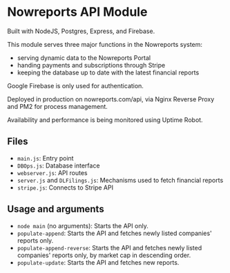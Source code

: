 # Nowreports API Module

Built with NodeJS, Postgres, Express, and Firebase.

This module serves three major functions in the Nowreports system:
- serving dynamic data to the Nowreports Portal
- handing payments and subscriptions through Stripe
- keeping the database up to date with the latest financial reports

Google Firebase is only used for authentication.

Deployed in production on nowreports.com/api, via Nginx Reverse Proxy and PM2 for process management.

Availability and performance is being monitored using Uptime Robot.

## Files

- `main.js`: Entry point
- `DBOps.js`: Database interface
- `webserver.js`: API routes
- `server.js` and `DLFilings.js`: Mechanisms used to fetch financial reports
- `stripe.js`: Connects to Stripe API  

## Usage and arguments

- `node main` (no arguments): Starts the API only.
- `populate-append`: Starts the API and fetches newly listed companies' reports only.
- `populate-append-reverse`: Starts the API and fetches newly listed companies' reports only, by market cap in descending order.
- `populate-update`: Starts the API and fetches new reports.
